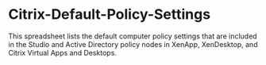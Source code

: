 # Citrix-Default-Policy-Settings
This spreadsheet lists the default computer policy settings that are included in the Studio and Active Directory policy nodes in XenApp, XenDesktop, and Citrix Virtual Apps and Desktops.
